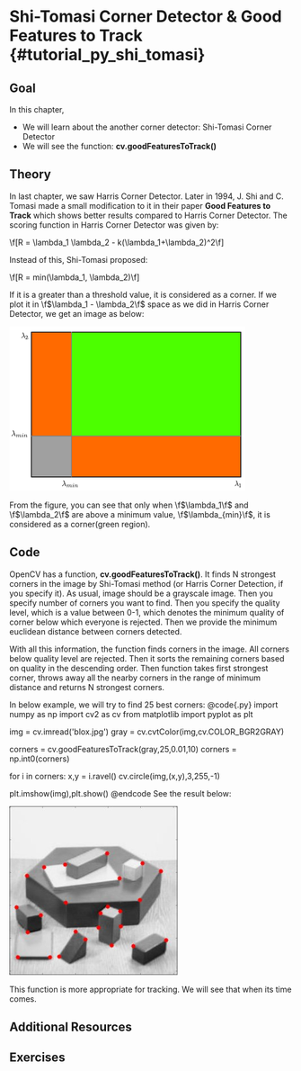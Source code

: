 Shi-Tomasi Corner Detector & Good Features to Track {#tutorial_py_shi_tomasi}
===================================================

Goal
----

In this chapter,

-   We will learn about the another corner detector: Shi-Tomasi Corner Detector
-   We will see the function: **cv.goodFeaturesToTrack()**

Theory
------

In last chapter, we saw Harris Corner Detector. Later in 1994, J. Shi and C. Tomasi made a small
modification to it in their paper **Good Features to Track** which shows better results compared to
Harris Corner Detector. The scoring function in Harris Corner Detector was given by:

\f[R = \lambda_1 \lambda_2 - k(\lambda_1+\lambda_2)^2\f]

Instead of this, Shi-Tomasi proposed:

\f[R = min(\lambda_1, \lambda_2)\f]

If it is a greater than a threshold value, it is considered as a corner. If we plot it in
\f$\lambda_1 - \lambda_2\f$ space as we did in Harris Corner Detector, we get an image as below:

![image](images/shitomasi_space.png)

From the figure, you can see that only when \f$\lambda_1\f$ and \f$\lambda_2\f$ are above a minimum value,
\f$\lambda_{min}\f$, it is considered as a corner(green region).

Code
----

OpenCV has a function, **cv.goodFeaturesToTrack()**. It finds N strongest corners in the image by
Shi-Tomasi method (or Harris Corner Detection, if you specify it). As usual, image should be a
grayscale image. Then you specify number of corners you want to find. Then you specify the quality
level, which is a value between 0-1, which denotes the minimum quality of corner below which
everyone is rejected. Then we provide the minimum euclidean distance between corners detected.

With all this information, the function finds corners in the image. All corners below quality
level are rejected. Then it sorts the remaining corners based on quality in the descending order.
Then function takes first strongest corner, throws away all the nearby corners in the range of
minimum distance and returns N strongest corners.

In below example, we will try to find 25 best corners:
@code{.py}
import numpy as np
import cv2 as cv
from matplotlib import pyplot as plt

img = cv.imread('blox.jpg')
gray = cv.cvtColor(img,cv.COLOR_BGR2GRAY)

corners = cv.goodFeaturesToTrack(gray,25,0.01,10)
corners = np.int0(corners)

for i in corners:
    x,y = i.ravel()
    cv.circle(img,(x,y),3,255,-1)

plt.imshow(img),plt.show()
@endcode
See the result below:

![image](images/shitomasi_block1.jpg)

This function is more appropriate for tracking. We will see that when its time comes.

Additional Resources
--------------------

Exercises
---------

